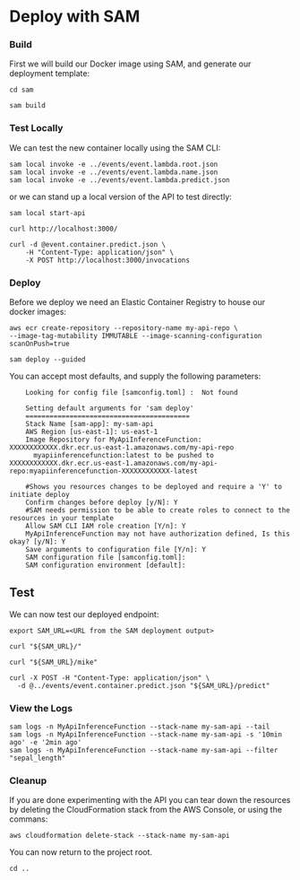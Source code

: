 # Deploy with SAM

### Build

First we will build our Docker image using SAM, and generate our deployment template:

```shell
cd sam

sam build
```

### Test Locally

We can test the new container locally using the SAM CLI:

```shell
sam local invoke -e ../events/event.lambda.root.json
sam local invoke -e ../events/event.lambda.name.json
sam local invoke -e ../events/event.lambda.predict.json
```

or we can stand up a local version of the API to test directly:

```shell
sam local start-api

curl http://localhost:3000/ 

curl -d @event.container.predict.json \
    -H "Content-Type: application/json" \
    -X POST http://localhost:3000/invocations
```
### Deploy

Before we deploy we need an Elastic Container Registry to house our docker images:

```shell
aws ecr create-repository --repository-name my-api-repo \
--image-tag-mutability IMMUTABLE --image-scanning-configuration scanOnPush=true
```

```shell
sam deploy --guided
```

You can accept most defaults, and supply the following parameters:

```
	Looking for config file [samconfig.toml] :  Not found

	Setting default arguments for 'sam deploy'
	=========================================
	Stack Name [sam-app]: my-sam-api
	AWS Region [us-east-1]: us-east-1
	Image Repository for MyApiInferenceFunction: XXXXXXXXXXXX.dkr.ecr.us-east-1.amazonaws.com/my-api-repo
	  myapiinferencefunction:latest to be pushed to XXXXXXXXXXXX.dkr.ecr.us-east-1.amazonaws.com/my-api-repo:myapiinferencefunction-XXXXXXXXXXXX-latest

	#Shows you resources changes to be deployed and require a 'Y' to initiate deploy
	Confirm changes before deploy [y/N]: Y
	#SAM needs permission to be able to create roles to connect to the resources in your template
	Allow SAM CLI IAM role creation [Y/n]: Y
	MyApiInferenceFunction may not have authorization defined, Is this okay? [y/N]: Y
	Save arguments to configuration file [Y/n]: Y
	SAM configuration file [samconfig.toml]: 
	SAM configuration environment [default]: 
```

## Test

We can now test our deployed endpoint:

```shell
export SAM_URL=<URL from the SAM deployment output>

curl "${SAM_URL}/"

curl "${SAM_URL}/mike"

curl -X POST -H "Content-Type: application/json" \
  -d @../events/event.container.predict.json "${SAM_URL}/predict"
```

### View the Logs

```shell
sam logs -n MyApiInferenceFunction --stack-name my-sam-api --tail
sam logs -n MyApiInferenceFunction --stack-name my-sam-api -s '10min ago' -e '2min ago'
sam logs -n MyApiInferenceFunction --stack-name my-sam-api --filter "sepal_length"
```

### Cleanup

If you are done experimenting with the API you can tear down the resources by deleting the CloudFormation stack from the AWS Console, or using the commans:

```shell
aws cloudformation delete-stack --stack-name my-sam-api
```

You can now return to the project root.

```shell
cd ..
```
